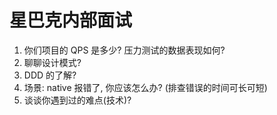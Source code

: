 # 星巴克内部面试
1. 你们项目的 QPS 是多少? 压力测试的数据表现如何?
2. 聊聊设计模式?
3. DDD 的了解?
4. 场景: native 报错了, 你应该怎么办? (排查错误的时间可长可短)
5. 谈谈你遇到过的难点(技术)?
